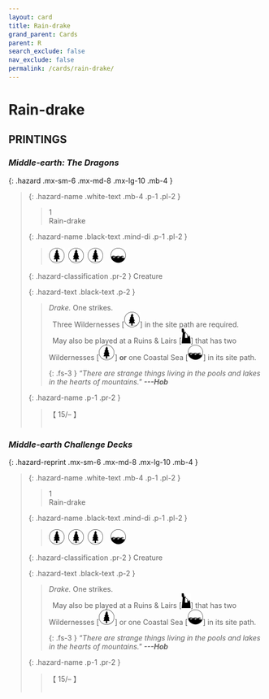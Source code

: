 ```yaml
---
layout: card
title: Rain-drake
grand_parent: Cards
parent: R
search_exclude: false
nav_exclude: false
permalink: /cards/rain-drake/
---
```


# Rain-drake


## PRINTINGS


### _Middle-earth: The Dragons_

{: .hazard .mx-sm-6 .mx-md-8 .mx-lg-10 .mb-4 }
> {: .hazard-name .white-text .mb-4 .p-1 .pl-2 }
> > <div class="hazard-mp">1</div>
> > <div class="card-name">Rain-drake</div>
>
> {: .hazard-name .black-text .mind-di .p-1 .pl-2 }
> > ![](/assets/images/wilderness.svg)&ensp;![](/assets/images/wilderness.svg)&ensp;![](/assets/images/wilderness.svg)&emsp;![](/assets/images/coastalsea.svg)
>
> {: .hazard-classification .pr-2 }
> Creature
>
> {: .hazard-text .black-text .p-2 }
> > _Drake._ One strikes. <br>&ensp;Three Wildernesses <nobr>[<img src="/assets/images/wilderness.svg">]</nobr> in the site path are required. <br>&ensp;May also be played at a Ruins & Lairs <nobr>[<img src="/assets/images/ruinlair.svg">]</nobr> that has two Wildernesses <nobr>[<img src="/assets/images/wilderness.svg">]</nobr> **or** one Coastal Sea <nobr>[<img src="/assets/images/coastalsea.svg">]</nobr> in its site path. 
> > 
> > {: .fs-3 } 
> > _“There are strange things living in the pools and lakes in the hearts of mountains."_ ***---&#65279;Hob*** 
>
> {: .hazard-name .p-1 .pr-2 }
> > <div class="card-shield">【 15/&ndash; 】</div>
> > <div class="card-corruption">&nbsp;</div>

### _Middle-earth Challenge Decks_

{: .hazard-reprint .mx-sm-6 .mx-md-8 .mx-lg-10 .mb-4 }
> {: .hazard-name .white-text .mb-4 .p-1 .pl-2 }
> > <div class="hazard-mp">1</div>
> > <div class="card-name">Rain-drake</div>
>
> {: .hazard-name .black-text .mind-di .p-1 .pl-2 }
> > ![](/assets/images/wilderness.svg)&ensp;![](/assets/images/wilderness.svg)&ensp;![](/assets/images/wilderness.svg)&emsp;![](/assets/images/coastalsea.svg)
>
> {: .hazard-classification .pr-2 }
> Creature
>
> {: .hazard-text .black-text .p-2 }
> > _Drake._ One strikes. <br>&ensp;May also be played at a Ruins & Lairs <nobr>[<img src="/assets/images/ruinlair.svg">]</nobr> that has two Wildernesses <nobr>[<img src="/assets/images/wilderness.svg">]</nobr> or one Coastal Sea <nobr>[<img src="/assets/images/coastalsea.svg">]</nobr> in its site path. 
> > 
> > {: .fs-3 } 
> > _“There are strange things living in the pools and lakes in the hearts of mountains."_ ***---&#65279;Hob*** 
>
> {: .hazard-name .p-1 .pr-2 }
> > <div class="card-shield">【 15/&ndash; 】</div>
> > <div class="card-corruption-white">&nbsp;</div>
